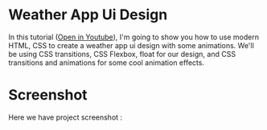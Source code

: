 # Weather App Ui Design
In this tutorial ([Open in Youtube](https://youtu.be/qC_DtdhH-J4)), I'm going to show you how to use modern HTML, CSS to create a weather app ui design with some animations. We'll be using CSS transitions, CSS Flexbox, float for our design, and CSS  transitions and animations for some cool animation effects.

# Screenshot
Here we have project screenshot :
